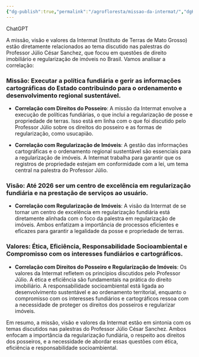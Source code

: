 ```yaml
---
{"dg-publish":true,"permalink":"/agrofloresta/missao-da-intermat/","dgHomeLink":true,"dgShowLocalGraph":true,"dgShowFileTree":true,"noteIcon":""}
---
```


ChatGPT

A missão, visão e valores da Intermat (Instituto de Terras de Mato Grosso) estão diretamente relacionados ao tema discutido nas palestras do Professor Júlio César Sanchez, que focou em questões de direito imobiliário e regularização de imóveis no Brasil. Vamos analisar a correlação:

### Missão: Executar a política fundiária e gerir as informações cartográficas do Estado contribuindo para o ordenamento e desenvolvimento regional sustentável.

- **Correlação com Direitos do Posseiro**: A missão da Intermat envolve a execução de políticas fundiárias, o que inclui a regularização de posse e propriedade de terras. Isso está em linha com o que foi discutido pelo Professor Júlio sobre os direitos do posseiro e as formas de regularização, como usucapião.

- **Correlação com Regularização de Imóveis**: A gestão das informações cartográficas e o ordenamento regional sustentável são essenciais para a regularização de imóveis. A Intermat trabalha para garantir que os registros de propriedade estejam em conformidade com a lei, um tema central na palestra do Professor Júlio.

### Visão: Até 2026 ser um centro de excelência em regularização fundiária e na prestação de serviços ao usuário.

- **Correlação com Regularização de Imóveis**: A visão da Intermat de se tornar um centro de excelência em regularização fundiária está diretamente alinhada com o foco da palestra em regularização de imóveis. Ambos enfatizam a importância de processos eficientes e eficazes para garantir a legalidade da posse e propriedade de terras.

### Valores: Ética, Eficiência, Responsabilidade Socioambiental e Compromisso com os interesses fundiários e cartográficos.

- **Correlação com Direitos do Posseiro e Regularização de Imóveis**: Os valores da Intermat refletem os princípios discutidos pelo Professor Júlio. A ética e eficiência são fundamentais na prática do direito imobiliário. A responsabilidade socioambiental está ligada ao desenvolvimento sustentável e ao ordenamento territorial, enquanto o compromisso com os interesses fundiários e cartográficos ressoa com a necessidade de proteger os direitos dos posseiros e regularizar imóveis.

Em resumo, a missão, visão e valores da Intermat estão em sintonia com os temas discutidos nas palestras do Professor Júlio César Sanchez. Ambos enfocam a importância da regularização fundiária, o respeito aos direitos dos posseiros, e a necessidade de abordar essas questões com ética, eficiência e responsabilidade socioambiental.